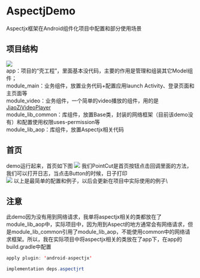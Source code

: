 
# AspectjDemo
Aspectjx框架在Android组件化项目中配置和部分使用场景
## 项目结构
![](https://github.com/himi4u/AspectjDemo/blob/master/pics/pic1.png)\
app：项目的“壳工程”，里面基本没代码，主要的作用是管理和组装其它Model组件；\
module_main：业务组件，放置业务代码+配置应用launch Activity、登录页面和主页面等\
module_video：业务组件，一个简单的video播放的组件，用的是[JiaoZiVideoPlayer](https://github.com/Jzvd/JiaoZiVideoPlayer)\
module_lib_common：库组件，放置Base类，封装的网络框架（目前该demo没有）和配置使用权限uses-permission等\
module_lib_aop：库组件，放置Aspectjx相关代码
## 首页
demo运行起来，首页如下图
![](https://github.com/himi4u/AspectjDemo/blob/master/pics/pic2.png)
我们PointCut是首页按钮点击回调里面的方法，我们可以打开日志，当点击Button的时候，日子打印\
![](https://github.com/himi4u/AspectjDemo/blob/master/pics/pic3.png)
以上是最简单的配置和例子，以后会更新在项目中实际使用的例子\
## 注意
此demo因为没有用到网络请求，我单将aspectjx相关的类都放在了module_lib_aop中，实际项目中，因为用到Aspect的地方通常会有网络请求，但是module_lib_common引用了module_lib_aop，不能使用common中的网络请求框架。所以，我在实际项目中将aspectjx相关的类放在了app下，在app的build.gradle中配置

```java
apply plugin: 'android-aspectjx'

implementation deps.aspectjrt
```

